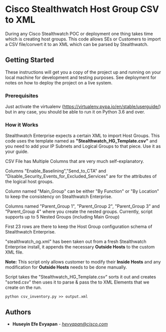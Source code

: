 # Cisco Stealthwatch Host Group CSV to XML

During any Cisco Stealthwatch POC or deployment one thing takes time which is creating host groups. This code allows SEs or Customers to import a CSV file/convert it to an XML which can be parsed by Stealthwatch.

## Getting Started

These instructions will get you a copy of the project up and running on your local machine for development and testing purposes. See deployment for notes on how to deploy the project on a live system.

### Prerequisites

Just activate the virtualenv (https://virtualenv.pypa.io/en/stable/userguide/) but in any case, you should be able to run it on Python 3.6 and over.


### How it Works

Stealthwatch Enterprise expects a certain XML to import Host Groups. This code uses the template named as **"Stealthwatch_HG_Template.csv"** and you need to add your IP Subnets and Logical Groups to that piece. Use it as your guide.

CSV File has Multiple Columns that are very much self-explanatory.

Columns "Enable_Baselining","Send_to_CTA" and "Disable_Security_Events_for_Excluded_Services" are for the attributes of the logical host groups.

Column named "Main_Group" can be either "By Function" or "By Location" to keep the consistency on Stealthwatch Enterprise.

Columns named "Parent_Group 1", "Parent_Group 2", "Parent_Group 3" and "Parent_Group 4" where you create the nested groups. Currently, script supports up to 5 Nested Groups (including Main Group)

First 23 rows are there to keep the Host Group configuration schema of Stealthwatch Enterprise.

"stealthwatch_og.xml" has been taken out from a fresh Stealthwatch Enterprise install, it appends the necessary **Outside Hosts** to the custom XML file.

**Note:** This script only allows customer to modify their **Inside Hosts** and any modification for **Outside Hosts** needs to be done manually.


Script takes the "Stealthwatch_HG_Template.csv" sorts it out and creates "sorted.csv" then uses it to parse & pass the to XML Elements that we create on the run.

```
python csv_inventory.py >> output.xml
```

## Authors

* **Huseyin Efe Evyapan** - *hevyapan@cisco.com* 



